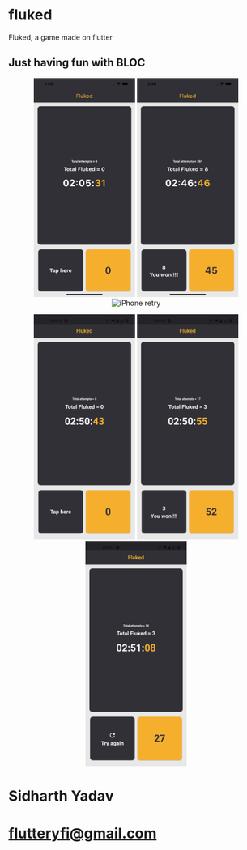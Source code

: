 # fluked

Fluked, a game made on flutter

## Just having fun with BLOC

<p align="center">
  <img src="/screenshots/iPhoneinit.png" width="200" alt="iPhone start">
  <img src="/screenshots/iPhonewon.png" width="200" alt="iPhone won">
  <img src="/screenshots/iPhoneloss.png" width="200" alt="iPhone retry">
</p>
<p align="center">
  <img src="/screenshots/androidinit.jpg" width="200" alt="android start">
  <img src="/screenshots/androidwon.jpg" width="200" alt="android won">
  <img src="/screenshots/androidloss.jpg" width="200" alt="android retry">
</p>

# Sidharth Yadav
# flutteryfi@gmail.com